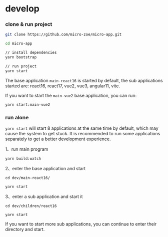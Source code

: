 # develop

### clone & run project
```bash
git clone https://github.com/micro-zoe/micro-app.git

cd micro-app

// install dependencies
yarn bootstrap 

// run project
yarn start
```

The base application `main-react16` is started by default, the sub applications started are: react16, react17, vue2, vue3, angular11, vite.

If you want to start the `main-vue2` base application, you can run: 

```bash
yarn start:main-vue2
```

### run alone
`yarn start` will start 8 applications at the same time by default, which may cause the system to get stuck. It is recommended to run some applications separately to get a better development experience.

1、run main program
```
yarn build:watch
```

2、enter the base application and start
```
cd dev/main-react16/

yarn start
```

3、enter a sub application and start it
```
cd dev/children/react16

yarn start
```

If you want to start more sub applications, you can continue to enter their directory and start.
